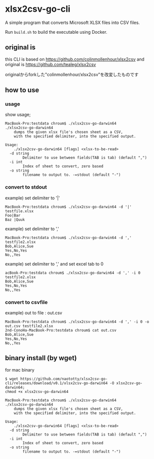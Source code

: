 # xlsx2csv-go-cli

A simple program that converts Microsoft XLSX files into CSV files.

Run `build.sh` to build the executable using Docker.


## original is 

this CLI is based on https://github.com/colinmollenhour/xlsx2csv
and original is https://github.com/tealeg/xlsx2csv

originalからforkした"colinmollenhour/xlsx2csv"を改変したものです

## how to use 

### usage

show usage;

```shell
MacBook-Pro:testdata chroum$ ./xlsx2csv-go-darwin64
./xlsx2csv-go-darwin64
	dumps the given xlsx file's chosen sheet as a CSV,
	with the specified delimiter, into the specified output.

Usage:
	./xlsx2csv-go-darwin64 [flags] <xlsx-to-be-read>
  -d string
    	Delimiter to use between fields(TAB is tab) (default ",")
  -i int
    	Index of sheet to convert, zero based
  -o string
    	filename to output to. -=stdout (default "-")
```
### convert to stdout

example) set delimiter to '|'

```
MacBook-Pro:testdata chroum$ ./xlsx2csv-go-darwin64 -d '|' testfile.xlsx
Foo|Bar
Baz |Quuk
```

example) set delimiter to ','

```
MacBook-Pro:testdata chroum$ ./xlsx2csv-go-darwin64 -d ',' testfile2.xlsx
Bob,Alice,Sue
Yes,No,Yes
No,,Yes
```

example) set delimiter to ',' and set excel tab to 0

```
acBook-Pro:testdata chroum$ ./xlsx2csv-go-darwin64 -d ',' -i 0 testfile2.xlsx
Bob,Alice,Sue
Yes,No,Yes
No,,Yes
```

### convert to csvfile

example) out to file : out.csv

```
MacBook-Pro:testdata chroum$ ./xlsx2csv-go-darwin64 -d ',' -i 0 -o out.csv testfile2.xlsx
2nd-ConoHa-MacBook-Pro:testdata chroum$ cat out.csv
Bob,Alice,Sue
Yes,No,Yes
No,,Yes
```

## binary install (by wget)

for mac binary
```
$ wget https://github.com/naototty/xlsx2csv-go-cli/releases/download/v0.1/xlsx2csv-go-darwin64 -O xlsx2csv-go-darwin64;
chmod +x xlsx2csv-go-darwin64

MacBook-Pro:testdata chroum$ ./xlsx2csv-go-darwin64
./xlsx2csv-go-darwin64
	dumps the given xlsx file's chosen sheet as a CSV,
	with the specified delimiter, into the specified output.

Usage:
	./xlsx2csv-go-darwin64 [flags] <xlsx-to-be-read>
  -d string
    	Delimiter to use between fields(TAB is tab) (default ",")
  -i int
    	Index of sheet to convert, zero based
  -o string
    	filename to output to. -=stdout (default "-")
```
